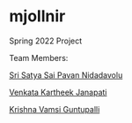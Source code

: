 # mjollnir
Spring 2022 Project

Team Members:

[Sri Satya Sai Pavan Nidadavolu](https://www.linkedin.com/in/pawan-satya/)

[Venkata Kartheek Janapati](https://www.linkedin.com/in/kartheek-janapati-701235105/)

[Krishna Vamsi Guntupalli](https://www.linkedin.com/in/krishnavamsiguntupalli/)

